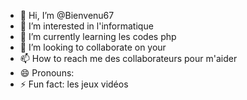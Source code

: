 - 👋 Hi, I’m @Bienvenu67
- 👀 I’m interested in l'informatique
- 🌱 I’m currently learning les codes php
- 💞️ I’m looking to collaborate on your
- 📫 How to reach me des collaborateurs pour m'aider 
- 😄 Pronouns: 
- ⚡ Fun fact: les jeux vidéos

<!---
Bienvenu67/Bienvenu67 is a ✨ special ✨ repository because its `README.md` (this file) appears on your GitHub profile.
You can click the Preview link to take a look at your changes.
--->
